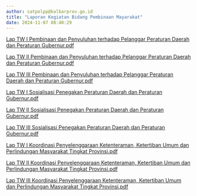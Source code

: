 ```yaml
---
author: satpolpp@kalbarprov.go.id
title: "Laporan Kegiatan Bidang Pembinaan Mayarakat"
date: 2024-11-07 08:40:29
---
```

<p><a href="/file/zMZuK3IpG3mrYnm4bbZv.pdf" title="Lap TW I Pembinaan dan Penyuluhan terhadap Pelanggar Peraturan Daerah dan Peraturan Gubernur.pdf">Lap TW I Pembinaan dan Penyuluhan terhadap Pelanggar Peraturan Daerah dan Peraturan Gubernur.pdf</a></p>

<p><a href="/file/phGlfWrjKt0GRSdGYVvr.pdf" title="Lap TW II Pembinaan dan Penyuluhan terhadap Pelanggar Peraturan Daerah dan Peraturan Gubernur.pdf">Lap TW II Pembinaan dan Penyuluhan terhadap Pelanggar Peraturan Daerah dan Peraturan Gubernur.pdf</a></p>

<p><a href="/file/7fi6aRvZvX7jqL85NJqb.pdf" title="Lap TW III Pembinaan dan Penyuluhan terhadap Pelanggar Peraturan Daerah dan Peraturan Gubernur.pdf">Lap TW III Pembinaan dan Penyuluhan terhadap Pelanggar Peraturan Daerah dan Peraturan Gubernur.pdf</a></p>

<p><a href="/file/TUnb3DEUzUppzaTjulK8.pdf" title="Lap TW I Sosialisasi Penegakan Peraturan Daerah dan Peraturan Gubernur.pdf">Lap TW I Sosialisasi Penegakan Peraturan Daerah dan Peraturan Gubernur.pdf</a></p>

<p><a href="/file/GIImlOhK4q6ctFlgfi4C.pdf" title="Lap TW II Sosialisasi Penegakan Peraturan Daerah dan Peraturan Gubernur.pdf">Lap TW II Sosialisasi Penegakan Peraturan Daerah dan Peraturan Gubernur.pdf</a></p>

<p><a href="/file/XVupICojkSsF39LlEL3n.pdf" title="Lap TW III Sosialisasi Penegakan Peraturan Daerah dan Peraturan Gubernur.pdf">Lap TW III Sosialisasi Penegakan Peraturan Daerah dan Peraturan Gubernur.pdf</a></p>

<p><a href="/file/SlmlFwnunO8JKMRMLvOd.pdf" title="Lap TW I Koordinasi Penyelenggaraan Ketenteraman, Ketertiban Umum dan Perlindungan Masyarakat Tingkat Provinsi.pdf">Lap TW I Koordinasi Penyelenggaraan Ketenteraman, Ketertiban Umum dan Perlindungan Masyarakat Tingkat Provinsi.pdf</a></p>

<p><a href="/file/VHTfznYz9riEBFIGG9vq.pdf" title="Lap TW II Koordinasi Penyelenggaraan Ketenteraman, Ketertiban Umum dan Perlindungan Masyarakat Tingkat Provinsi.pdf">Lap TW II Koordinasi Penyelenggaraan Ketenteraman, Ketertiban Umum dan Perlindungan Masyarakat Tingkat Provinsi.pdf</a></p>

<p><a href="/file/jZdgJXBhAZwToqCQUvVe.pdf" title="Lap TW III Koordinasi Penyelenggaraan Ketenteraman, Ketertiban Umum dan Perlindungan Masyarakat Tingkat Provinsi.pdf">Lap TW III Koordinasi Penyelenggaraan Ketenteraman, Ketertiban Umum dan Perlindungan Masyarakat Tingkat Provinsi.pdf</a></p>

<p></p>

<p></p>
